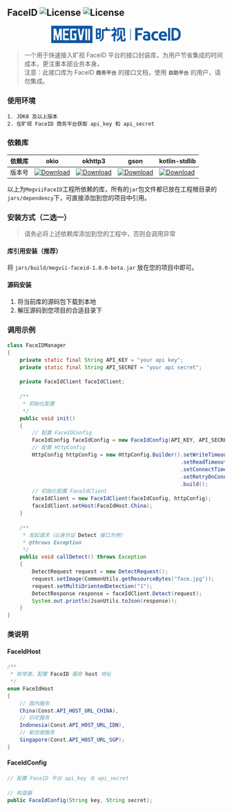 ## FaceID ![License](https://img.shields.io/badge/License-Apache%202.0-blue.svg) ![License](https://img.shields.io/badge/Version-1.0.0--beta-green)

<p align="center"><img src="logo_megvii_faceid.png" alt="faceid" width="300"/></p>

> 一个用于快速接入旷视 FaceID 平台的接口封装库，为用户节省集成的时间成本，更注重本部业务本身。<br/>
> 注意：此接口库为 FaceID <b>`商务平台`</b> 的接口文档，使用 <b>`自助平台`</b> 的用户，请勿集成。

### 使用环境

```
1. JDK8 及以上版本
2. 在旷视 FaceID 商务平台获取 api_key 和 api_secret
```

### 依赖库

依赖库|okio|okhttp3|gson|kotlin-stdlib
---|---|---|---|---
版本号|[![Download](https://img.shields.io/badge/Version-2.9.0-blue)](https://mvnrepository.com/artifact/com.squareup.okio/okio/2.9.0)|[![Download](https://img.shields.io/badge/Version-3.14.9-blue)](https://mvnrepository.com/artifact/com.squareup.okhttp3/okhttp/3.14.9)|[![Download](https://img.shields.io/badge/Version-2.8.6-blue)](https://mvnrepository.com/artifact/com.google.code.gson/gson/2.8.6)|[![Download](https://img.shields.io/badge/Version-1.4.10-blue)](https://mvnrepository.com/artifact/org.jetbrains.kotlin/kotlin-stdlib/1.4.10)

以上为`MegviiFaceID`工程所依赖的库，所有的`jar`包文件都已放在工程根目录的`jars/dependency`下，可直接添加到您的项目中引用。

### 安装方式（二选一）
>请务必将上述依赖库添加到您的工程中，否则会调用异常

#### 库引用安装（推荐）
将 `jars/build/megvii-faceid-1.0.0-beta.jar` 放在您的项目中即可。

#### 源码安装
1. 将当前库的源码包下载到本地
2. 解压源码到您项目的合适目录下

### 调用示例

```Java
class FaceIDManager
{
    private static final String API_KEY = "your api key";
    private static final String API_SECRET = "your api secret";
    
    private FaceIdClient faceIdClient;
    
    /** 
     * 初始化配置
     */
    public void init()
    {
        // 配置 FaceIDConfig
        FaceIdConfig faceIdConfig = new FaceIdConfig(API_KEY, API_SECRET);
        // 配置 HttpConfig
        HttpConfig httpConfig = new HttpConfig.Builder().setWriteTimeout(15000) /* 设置写超时 */
                                                        .setReadTimeout(15000) /* 设置读超时 */
                                                        .setConnectTimeout(15000) /* 设置连接超时 */
                                                        .setRetryOnConnectionFailure(true) /* 设置失败是否重试 */
                                                        .build();
        // 初始化配置 FaceIdClient                                                       
        faceIdClient = new FaceIdClient(faceIdConfig, httpConfig);
        faceIdClient.setHost(FaceIdHost.China);
    }

    /**
     * 发起请求（以身份证 Detect 接口为例）
     * @throws Exception
     */
    public void callDetect() throws Exception
    {
        DetectRequest request = new DetectRequest();
        request.setImage(CommonUtils.getResourceBytes("face.jpg"));
        request.setMultiOrientedDetection("1");
        DetectResponse response = faceIdClient.Detect(request);
        System.out.println(JsonUtils.toJson(response));
    }
}
```

### 类说明

#### FaceIdHost
``` java
/**
 * 枚举类，配置 FaceID 服务 host 地址
 */
enum FaceIdHost 
{
    // 国内服务
    China(Const.API_HOST_URL_CHINA),
    // 印尼服务
    Indonesia(Const.API_HOST_URL_IDN),
    // 新加坡服务
    Singapore(Const.API_HOST_URL_SGP);
}
```

#### FaceIdConfig
``` java
// 配置 FaceID 平台 api_key 与 api_secret

// 构造器
public FaceIdConfig(String key, String secret);
```

